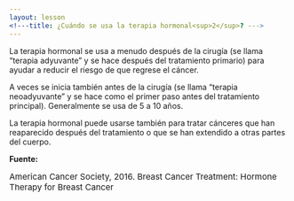 ```yaml
---
layout: lesson
<!---title: ¿Cuándo se usa la terapia hormonal<sup>2</sup>? --->
---
```


La terapia hormonal se usa a menudo después de la cirugía (se llama “terapia adyuvante” y se hace después del tratamiento primario) para ayudar a reducir el riesgo de que regrese el cáncer.

A veces se inicia también antes de la cirugía (se llama “terapia neoadyuvante” y se hace como el primer paso antes del tratamiento principal). Generalmente se usa de 5 a 10 años. 

La terapia hormonal puede usarse también para tratar cánceres que han reaparecido después del tratamiento o que se han extendido a otras partes del cuerpo.

**Fuente:**

<span style="font-size:15px;">American Cancer Society, 2016. Breast Cancer Treatment: Hormone Therapy for Breast Cancer</span>

